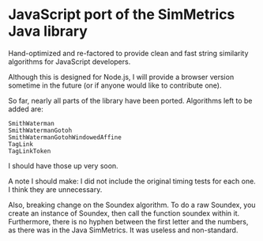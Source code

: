 JavaScript port of the SimMetrics Java library
===

Hand-optimized and re-factored to provide clean and fast string similarity algorithms for JavaScript developers.

Although this is designed for Node.js, I will provide a browser version sometime in the future (or if anyone would like to contribute one).

So far, nearly all parts of the library have been ported. Algorithms left to be added are:

	SmithWaterman
	SmithWatermanGotoh
	SmithWatermanGotohWindowedAffine
	TagLink
	TagLinkToken

I should have those up very soon.

A note I should make: I did not include the original timing tests for each one. I think they are unnecessary.

Also, breaking change on the Soundex algorithm. To do a raw Soundex, you create an instance of Soundex, then call the function soundex within it. Furthermore, there is no hyphen between the first letter and the numbers, as there was in the Java SimMetrics. It was useless and non-standard.
